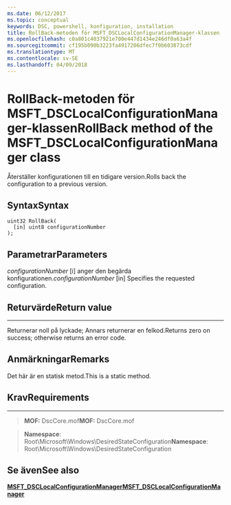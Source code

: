 ```yaml
---
ms.date: 06/12/2017
ms.topic: conceptual
keywords: DSC, powershell, konfiguration, installation
title: RollBack-metoden för MSFT_DSCLocalConfigurationManager-klassen
ms.openlocfilehash: c0a801c4037921e700e447d1434e246df0a63a4f
ms.sourcegitcommit: cf195b090b3223fa4917206dfec7f0b603873cdf
ms.translationtype: MT
ms.contentlocale: sv-SE
ms.lasthandoff: 04/09/2018
---
```

# <a name="rollback-method-of-the-msftdsclocalconfigurationmanager-class"></a><span data-ttu-id="ba156-103">RollBack-metoden för MSFT_DSCLocalConfigurationManager-klassen</span><span class="sxs-lookup"><span data-stu-id="ba156-103">RollBack method of the MSFT_DSCLocalConfigurationManager class</span></span>

<span data-ttu-id="ba156-104">Återställer konfigurationen till en tidigare version.</span><span class="sxs-lookup"><span data-stu-id="ba156-104">Rolls back the configuration to a previous version.</span></span>

<a name="syntax"></a><span data-ttu-id="ba156-105">Syntax</span><span class="sxs-lookup"><span data-stu-id="ba156-105">Syntax</span></span>
------

```mof
uint32 RollBack(
  [in] uint8 configurationNumber
);
```

<a name="parameters"></a><span data-ttu-id="ba156-106">Parametrar</span><span class="sxs-lookup"><span data-stu-id="ba156-106">Parameters</span></span>
----------

<span data-ttu-id="ba156-107">*configurationNumber* \[i\] anger den begärda konfigurationen.</span><span class="sxs-lookup"><span data-stu-id="ba156-107">*configurationNumber* \[in\] Specifies the requested configuration.</span></span>

## <a name="return-value"></a><span data-ttu-id="ba156-108">Returvärde</span><span class="sxs-lookup"><span data-stu-id="ba156-108">Return value</span></span>
------------

<span data-ttu-id="ba156-109">Returnerar noll på lyckade; Annars returnerar en felkod.</span><span class="sxs-lookup"><span data-stu-id="ba156-109">Returns zero on success; otherwise returns an error code.</span></span>

## <a name="remarks"></a><span data-ttu-id="ba156-110">Anmärkningar</span><span class="sxs-lookup"><span data-stu-id="ba156-110">Remarks</span></span>

<span data-ttu-id="ba156-111">Det här är en statisk metod.</span><span class="sxs-lookup"><span data-stu-id="ba156-111">This is a static method.</span></span>

## <a name="requirements"></a><span data-ttu-id="ba156-112">Krav</span><span class="sxs-lookup"><span data-stu-id="ba156-112">Requirements</span></span>
------------
><span data-ttu-id="ba156-113">**MOF:** DscCore.mof</span><span class="sxs-lookup"><span data-stu-id="ba156-113">**MOF:** DscCore.mof</span></span>

><span data-ttu-id="ba156-114">**Namespace**: Root\Microsoft\Windows\DesiredStateConfiguration</span><span class="sxs-lookup"><span data-stu-id="ba156-114">**Namespace**: Root\Microsoft\Windows\DesiredStateConfiguration</span></span>


## <a name="see-also"></a><span data-ttu-id="ba156-115">Se även</span><span class="sxs-lookup"><span data-stu-id="ba156-115">See also</span></span>


[<span data-ttu-id="ba156-116">**MSFT_DSCLocalConfigurationManager**</span><span class="sxs-lookup"><span data-stu-id="ba156-116">**MSFT_DSCLocalConfigurationManager**</span></span>](msft-dsclocalconfigurationmanager.md)